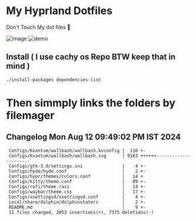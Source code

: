 # My Hyprland Dotfiles
  Don't Touch My dot files 🙂
 

  ![image](https://github.com/ALEX5402/dotfiles/assets/76860596/2fbe6020-4d76-4cf7-b052-58ff43cda405)
  ![demo](https://github.com/ALEX5402/dotfiles/assets/76860596/ff68bba7-e8da-49d3-a716-3ed3d73cfc25)

## Install ( I use cachy os Repo BTW keep that in mind )
``` ./install-packages dependencies-list ```

# Then simmply links the folders by filemager
 
## Changelog Mon Aug 12 09:49:02 PM IST 2024
```
 Configs/Kvantum/wallbash/wallbash.kvconfig |  110 +-
 Configs/Kvantum/wallbash/wallbash.svg      | 9163 ++++++----------------------
 Configs/gtk-3.0/settings.ini               |    4 +-
 Configs/hyde/hyde.conf                     |    2 +-
 Configs/hypr/themes/colors.conf            |   14 +
 Configs/kitty/theme.conf                   |   89 +-
 Configs/rofi/theme.rasi                    |   14 +-
 Configs/waybar/theme.css                   |   17 +-
 Configs/xsettingsd/xsettingsd.conf         |    4 +-
 Local/share/dolphin/dolphinstaterc         |    2 +-
 README.md                                  |    9 +-
 11 files changed, 2053 insertions(+), 7375 deletions(-)
```
 
